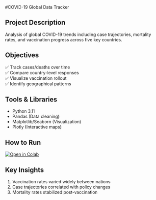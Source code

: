 #COVID-19 Global Data Tracker

## Project Description
Analysis of global COVID-19 trends including case trajectories, mortality rates, and vaccination progress across five key countries.

## Objectives
✅ Track cases/deaths over time  
✅ Compare country-level responses  
✅ Visualize vaccination rollout  
✅ Identify geographical patterns

## Tools & Libraries
- Python 3.11
- Pandas (Data cleaning)
- Matplotlib/Seaborn (Visualization)
- Plotly (Interactive maps)

## How to Run
[![Open in Colab](https://colab.research.google.com/assets/colab-badge.svg)](https://colab.research.google.com/github/YOUR_USERNAME/covid-19-tracker/blob/main/COVID-19_Global_Data_Tracker.ipynb)

## Key Insights
1. Vaccination rates varied widely between nations  
2. Case trajectories correlated with policy changes  
3. Mortality rates stabilized post-vaccination
